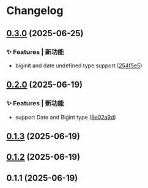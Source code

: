 # Changelog

## [0.3.0](https://github.com/wst7/runx/compare/v0.2.0...v0.3.0) (2025-06-25)

### ✨ Features | 新功能

* biginit and date undefined type support ([254f5e5](https://github.com/wst7/runx/commit/254f5e59809760310c2251e2694af98bf8de0e15))

## [0.2.0](https://github.com/wst7/runx/compare/v0.1.3...v0.2.0) (2025-06-19)

### ✨ Features | 新功能

* support Date and Bigint type ([9e02a9d](https://github.com/wst7/runx/commit/9e02a9df6afe91ffad840e5f271121f9b70ede12))

## [0.1.3](https://github.com/wst7/runx/compare/v0.1.2...v0.1.3) (2025-06-19)

## [0.1.2](https://github.com/wst7/runx/compare/v0.1.1...v0.1.2) (2025-06-19)

## 0.1.1 (2025-06-19)
